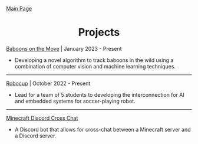 [Main Page](../index.md)

<h1 align="center">Projects</h1>

[Baboons on the Move](https://github.com/UCSD-E4E/baboon-agmm) | January 2023 - Present

*  Developing a novel algorithm to track baboons in the wild using a combination of computer vision and machine learning techniques.

---

[Robocup](https://github.com/IEEE-TritonsRCSC/robocup-2023) | October 2022 - Present

* Lead for a team of 5 students to developing the interconnection for AI and embedded systems for soccer-playing robot.

---

[Minecraft Discord Cross Chat](https://github.com/TylerFlar/MinecraftDiscord-CrossChat)

* A Discord bot that allows for cross-chat between a Minecraft server and a Discord server.
